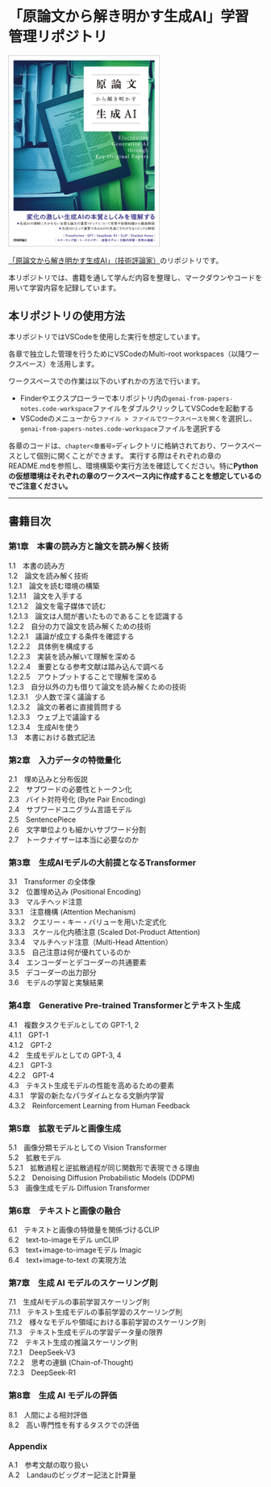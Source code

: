 # 「原論文から解き明かす生成AI」学習管理リポジトリ

<img src=".github/assets/cover.jpg" alt="書籍カバー" width="300">

[「原論文から解き明かす生成AI」（技術評論家）](www.amazon.co.jp/dp/4297150786)のリポジトリです。

本リポジトリでは、書籍を通して学んだ内容を整理し、マークダウンやコードを用いて学習内容を記録しています。

## 本リポジトリの使用方法

本リポジトリではVSCodeを使用した実行を想定しています。

各章で独立した管理を行うためにVSCodeのMulti-root workspaces（以降ワークスペース）を活用します。
   
ワークスペースでの作業は以下のいずれかの方法で行います。
- Finderやエクスプローラーで本リポジトリ内の`genai-from-papers-notes.code-workspace`ファイルをダブルクリックしてVSCodeを起動する
- VSCodeのメニューから`ファイル > ファイルでワークスペースを開く`を選択し、`genai-from-papers-notes.code-workspace`ファイルを選択する

各章のコードは、`chapter<章番号>`ディレクトリに格納されており、ワークスペースとして個別に開くことができます。
実行する際はそれぞれの章のREADME.mdを参照し、環境構築や実行方法を確認してください。特に**Pythonの仮想環境はそれぞれの章のワークスペース内に作成することを想定しているのでご注意ください。**

---

## 書籍目次

### 第1章　本書の読み方と論文を読み解く技術
1.1　本書の読み方  
1.2　論文を読み解く技術  
1.2.1　論文を読む環境の構築  
1.2.1.1　論文を入手する  
1.2.1.2　論文を電子媒体で読む  
1.2.1.3　論文は人間が書いたものであることを認識する  
1.2.2　自分の力で論文を読み解くための技術  
1.2.2.1　議論が成立する条件を確認する  
1.2.2.2　具体例を構成する  
1.2.2.3　実装を読み解いて理解を深める  
1.2.2.4　重要となる参考文献は踏み込んで調べる  
1.2.2.5　アウトプットすることで理解を深める  
1.2.3　自分以外の力も借りて論文を読み解くための技術  
1.2.3.1　少人数で深く議論する  
1.2.3.2　論文の著者に直接質問する  
1.2.3.3　ウェブ上で議論する  
1.2.3.4　生成AIを使う  
1.3　本書における数式記法  

### 第2章　入力データの特徴量化
2.1　埋め込みと分布仮説  
2.2　サブワードの必要性とトークン化  
2.3　バイト対符号化 (Byte Pair Encoding)  
2.4　サブワードユニグラム言語モデル  
2.5　SentencePiece  
2.6　文字単位よりも細かいサブワード分割  
2.7　トークナイザーは本当に必要なのか  

### 第3章　生成AIモデルの大前提となるTransformer
3.1　Transformer の全体像  
3.2　位置埋め込み (Positional Encoding)  
3.3　マルチヘッド注意  
3.3.1　注意機構 (Attention Mechanism)  
3.3.2　クエリー・キー・バリューを用いた定式化  
3.3.3　スケール化内積注意 (Scaled Dot-Product Attention)  
3.3.4　マルチヘッド注意（Multi-Head Attention）  
3.3.5　自己注意は何が優れているのか  
3.4　エンコーダーとデコーダーの共通要素  
3.5　デコーダーの出力部分  
3.6　モデルの学習と実験結果  

### 第4章　Generative Pre-trained Transformerとテキスト生成
4.1　複数タスクモデルとしての GPT-1, 2  
4.1.1　GPT-1  
4.1.2　GPT-2  
4.2　生成モデルとしての GPT-3, 4  
4.2.1　GPT-3  
4.2.2　GPT-4  
4.3　テキスト生成モデルの性能を高めるための要素  
4.3.1　学習の新たなパラダイムとなる文脈内学習  
4.3.2　Reinforcement Learning from Human Feedback  

### 第5章　拡散モデルと画像生成
5.1　画像分類モデルとしての Vision Transformer  
5.2　拡散モデル  
5.2.1　拡散過程と逆拡散過程が同じ関数形で表現できる理由  
5.2.2　Denoising Diffusion Probabilistic Models (DDPM)  
5.3　画像生成モデル Diffusion Transformer  

### 第6章　テキストと画像の融合
6.1　テキストと画像の特徴量を関係づけるCLIP  
6.2　text-to-imageモデル unCLIP  
6.3　text+image-to-imageモデル Imagic  
6.4　text+image-to-text の実現方法  

### 第7章　生成 AI モデルのスケーリング則
7.1　生成AIモデルの事前学習スケーリング則  
7.1.1　テキスト生成モデルの事前学習のスケーリング則  
7.1.2　様々なモデルや領域における事前学習のスケーリング則  
7.1.3　テキスト生成モデルの学習データ量の限界  
7.2　テキスト生成の推論スケーリング則  
7.2.1　DeepSeek-V3  
7.2.2　思考の連鎖 (Chain-of-Thought)  
7.2.3　DeepSeek-R1  

### 第8章　生成 AI モデルの評価
8.1　人間による相対評価  
8.2　高い専門性を有するタスクでの評価  

### Appendix
A.1　参考文献の取り扱い  
A.2　Landauのビッグオー記法と計算量